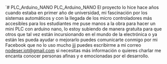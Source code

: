 `# PLC_Arduino_NANO
 PLC_Arduino_NANO El proyecto lo hice hace años cuando estaba en primer año de universidad, mi fascinación por los sistemas automáticos y con la llegada de los micro controladores más accesibles para los estudiantes me puse manos a la obra para hacer un mini PLC con arduino nano, lo estoy subiendo de manera gratuita para que otros que tal vez están incursionando en el mundo de la electrónica o ya están les pueda ayudar o mejorarlo puedes comunicarte conmigo por mi Facebook que no lo uso mucho jjj puedes escribirme a mi correo nodeser.iot@gmail.com si necesitas más información o quieres charlar me encanta conocer personas afinas y e emocionadas por el desarrollo.
